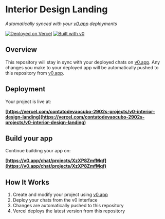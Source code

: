 # Interior Design Landing

*Automatically synced with your [v0.app](https://v0.app) deployments*

[![Deployed on Vercel](https://img.shields.io/badge/Deployed%20on-Vercel-black?style=for-the-badge&logo=vercel)](https://vercel.com/contatodevaocubo-2902s-projects/v0-interior-design-landing)
[![Built with v0](https://img.shields.io/badge/Built%20with-v0.app-black?style=for-the-badge)](https://v0.app/chat/projects/XzXP8ZmfMqf)

## Overview

This repository will stay in sync with your deployed chats on [v0.app](https://v0.app).
Any changes you make to your deployed app will be automatically pushed to this repository from [v0.app](https://v0.app).

## Deployment

Your project is live at:

**[https://vercel.com/contatodevaocubo-2902s-projects/v0-interior-design-landing](https://vercel.com/contatodevaocubo-2902s-projects/v0-interior-design-landing)**

## Build your app

Continue building your app on:

**[https://v0.app/chat/projects/XzXP8ZmfMqf](https://v0.app/chat/projects/XzXP8ZmfMqf)**

## How It Works

1. Create and modify your project using [v0.app](https://v0.app)
2. Deploy your chats from the v0 interface
3. Changes are automatically pushed to this repository
4. Vercel deploys the latest version from this repository
